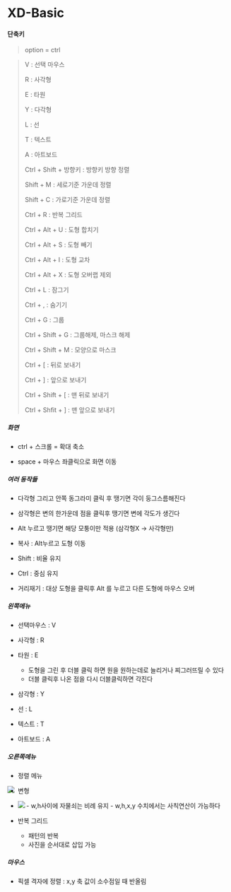 # XD-Basic



#### 단축키

> option = ctrl



> V : 선택 마우스 
>
> R : 사각형
>
> E : 타원
>
> Y : 다각형
>
> L : 선
>
> T : 텍스트
>
> A : 아트보드
>
> 
>
> Ctrl + Shift + 방향키 : 방향키 방향 정렬
>
> Shift + M : 세로기준 가운데 정렬
>
> Shift + C : 가로기준 가운데 정렬
>
> 
>
> Ctrl + R : 반복 그리드
>
> Ctrl + Alt + U : 도형 합치기
>
> Ctrl + Alt + S : 도형 빼기
>
> Ctrl + Alt + I : 도형 교차
>
> Ctrl + Alt + X : 도형 오버랩 제외
>
> 
>
> Ctrl + L : 잠그기
>
> Ctrl + , : 숨기기
>
> Ctrl + G : 그룹
>
> Ctrl + Shift + G : 그룹해제, 마스크 해제
>
> Ctrl + Shift + M : 모양으로 마스크
>
> 
>
> Ctrl + [ : 뒤로 보내기
>
> Ctrl + ] : 앞으로 보내기
>
> Ctrl + Shift + [ : 맨 뒤로 보내기
>
> Ctrl + Shfit + ] : 맨 앞으로 보내기
>
> 



##### 화면

- ctrl + 스크롤 = 확대 축소

- space + 마우스 좌클릭으로 화면 이동



##### 여러 동작들

- 다각형 그리고 안쪽 동그라미 클릭 후 땡기면 각이 둥그스름해진다

- 삼각형은 변의 한가운데 점을 클릭후 땡기면 변에 각도가 생긴다

- Alt 누르고 땡기면 해당 모퉁이만 적용 (삼각형X -> 사각형만)



- 복사 : Alt누르고 도형 이동
- Shift : 비율 유지
- Ctrl : 중심 유지



- 거리재기 : 대상 도형을 클릭후 Alt 를 누르고 다른 도형에 마우스 오버





##### 왼쪽메뉴

- 선택마우스 : V

- 사각형 : R

- 타원 : E
  - 도형을 그린 후 더블 클릭 하면 원을 원하는데로 늘리거나 찌그러뜨릴 수 있다
  - 더블 클릭후 나온 점을 다시 더블클릭하면 각진다
- 삼각형 : Y
- 선 : L
- 텍스트 : T
- 아트보드 : A







##### 오른쪽메뉴

- 정렬 메뉴

<img src="D:\TIL\design\xd-image-1.JPG" align="left">

- 변형
- <img src="D:\TIL\design\xd-image-2.JPG" align="left">
  - w,h사이에 자물쇠는 비례 유지
  - w,h,x,y 수치에서는 사칙연산이 가능하다

- 반복 그리드
  - 패턴의 반복
  - 사진을 순서대로 삽입 가능



##### 마우스

- 픽셀 격자에 정렬 : x,y 축 값이 소수점일 때 반올림
